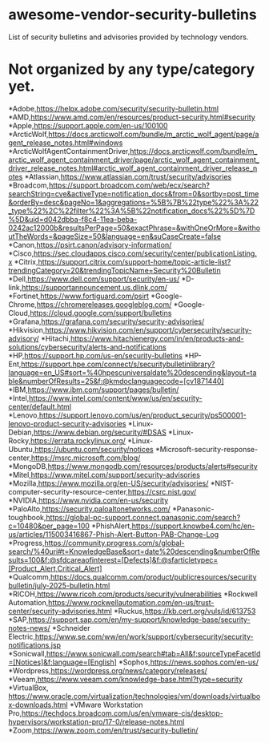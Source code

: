 # awesome-vendor-security-bulletins
List of security bulletins and advisories provided by technology vendors.

# Not organized by any type/category yet. 

*Adobe,https://helpx.adobe.com/security/security-bulletin.html
*AMD,https://www.amd.com/en/resources/product-security.html#security
*Apple,https://support.apple.com/en-us/100100
*ArcticWolf,https://docs.arcticwolf.com/bundle/m_arctic_wolf_agent/page/agent_release_notes.html#windows
*ArcticWolfAgentContainmentDriver,https://docs.arcticwolf.com/bundle/m_arctic_wolf_agent_containment_driver/page/arctic_wolf_agent_containment_driver_release_notes.html#arctic_wolf_agent_containment_driver_release_notes
*Atlassian,https://www.atlassian.com/trust/security/advisories
*Broadcom,https://support.broadcom.com/web/ecx/search?searchString=cve&activeType=notification_docs&from=0&sortby=post_time&orderBy=desc&pageNo=1&aggregations=%5B%7B%22type%22%3A%22_type%22%2C%22filter%22%3A%5B%22notification_docs%22%5D%7D%5D&uid=d042dbba-f8c4-11ea-beba-0242ac12000b&resultsPerPage=50&exactPhrase=&withOneOrMore=&withoutTheWords=&pageSize=50&language=en&suCaseCreate=false
*Canon,https://psirt.canon/advisory-information/
*Cisco,https://sec.cloudapps.cisco.com/security/center/publicationListing.x
*Citrix,https://support.citrix.com/support-home/topic-article-list?trendingCategory=20&trendingTopicName=Security%20Bulletin
*Dell,https://www.dell.com/support/security/en-us/
*D-link,https://supportannouncement.us.dlink.com/
*Fortinet,https://www.fortiguard.com/psirt
*Google-Chrome,https://chromereleases.googleblog.com/
*Google-Cloud,https://cloud.google.com/support/bulletins
*Grafana,https://grafana.com/security/security-advisories/
*Hikvision,https://www.hikvision.com/en/support/cybersecurity/security-advisory/
*Hitachi,https://www.hitachienergy.com/in/en/products-and-solutions/cybersecurity/alerts-and-notifications
*HP,https://support.hp.com/us-en/security-bulletins
*HP-Ent,https://support.hpe.com/connect/s/securitybulletinlibrary?language=en_US#sort=%40hpescuniversaldate%20descending&layout=table&numberOfResults=25&f:@kmdoclanguagecode=[cv1871440]
*IBM,https://www.ibm.com/support/pages/bulletin/
*Intel,https://www.intel.com/content/www/us/en/security-center/default.html
*Lenovo,https://support.lenovo.com/us/en/product_security/ps500001-lenovo-product-security-advisories
*Linux-Debian,https://www.debian.org/security/#DSAS
*Linux-Rocky,https://errata.rockylinux.org/
*Linux-Ubuntu,https://ubuntu.com/security/notices
*Microsoft-security-response-center,https://msrc.microsoft.com/blog/
*MongoDB,https://www.mongodb.com/resources/products/alerts#security
*Mitel,https://www.mitel.com/support/security-advisories
*Mozilla,https://www.mozilla.org/en-US/security/advisories/
*NIST-computer-security-resource-center,https://csrc.nist.gov/
*NVIDIA,https://www.nvidia.com/en-us/security
*PaloAlto,https://security.paloaltonetworks.com/
*Panasonic-toughbook,https://global-pc-support.connect.panasonic.com/search?c=10480&per_page=100
*PhishAlert,https://support.knowbe4.com/hc/en-us/articles/115003416867-Phish-Alert-Button-PAB-Change-Log
*Progress,https://community.progress.com/s/global-search/%40uri#t=KnowledgeBase&sort=date%20descending&numberOfResults=100&f:@sfdcareaofinterest=[Defects]&f:@sfarticletypec=[Product_Alert,Critical_Alert]
*Qualcomm,https://docs.qualcomm.com/product/publicresources/securitybulletin/july-2025-bulletin.html
*RICOH,https://www.ricoh.com/products/security/vulnerabilities
*Rockwell Automation,https://www.rockwellautomation.com/en-us/trust-center/security-advisories.html
*Ruckus,https://kb.cert.org/vuls/id/613753
*SAP,https://support.sap.com/en/my-support/knowledge-base/security-notes-news/
*Schneider Electric,https://www.se.com/ww/en/work/support/cybersecurity/security-notifications.jsp
*Sonicwall,https://www.sonicwall.com/search#tab=All&f:sourceTypeFacetId=[Notices]&f:language=[English]
*Sophos,https://news.sophos.com/en-us/
*Wordpress,https://wordpress.org/news/category/releases/
*Veeam,https://www.veeam.com/knowledge-base.html?type=security
*VirtualBox, https://www.oracle.com/virtualization/technologies/vm/downloads/virtualbox-downloads.html
*VMware Workstation Pro,https://techdocs.broadcom.com/us/en/vmware-cis/desktop-hypervisors/workstation-pro/17-0/release-notes.html
*Zoom,https://www.zoom.com/en/trust/security-bulletin/